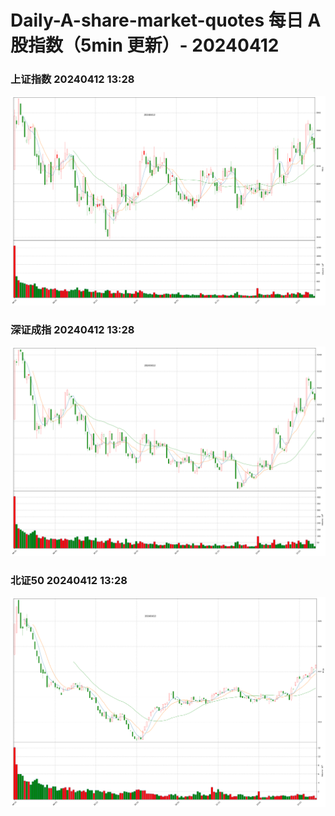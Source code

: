 
# Daily-A-share-market-quotes 每日 A 股指数（5min 更新）- 20240412

### 上证指数 20240412 13:28
![](./fig/2024/4/20240412-sh000001.png)

### 深证成指 20240412 13:28
![](./fig/2024/4/20240412-sz399001.png)

### 北证50 20240412 13:28
![](./fig/2024/4/20240412-bj899050.png)
